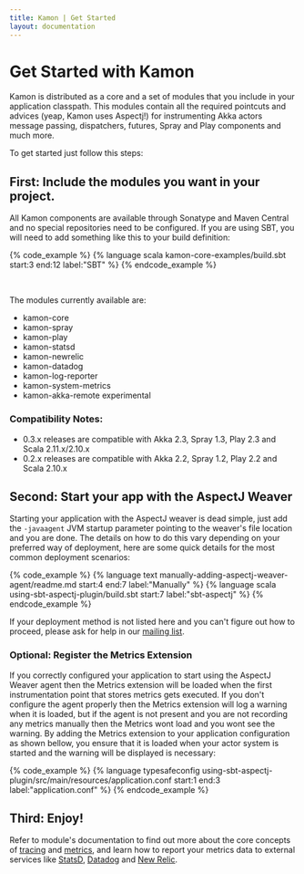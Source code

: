 ```yaml
---
title: Kamon | Get Started
layout: documentation
---
```


Get Started with Kamon
======================

Kamon is distributed as a core and a set of modules that you include in your application classpath. This modules contain
all the required pointcuts and advices (yeap, Kamon uses Aspectj!) for instrumenting Akka actors message passing,
dispatchers, futures, Spray and Play components and much more.

To get started just follow this steps:


First: Include the modules you want in your project.
----------------------------------------------------

All Kamon components are available through Sonatype and Maven Central and no special repositories need to be configured.
If you are using SBT, you will need to add something like this to your build definition:


{% code_example %}
{%   language scala kamon-core-examples/build.sbt start:3 end:12 label:"SBT" %}
{% endcode_example %}

<br>  

The modules currently available are:

* kamon-core
* kamon-spray
* kamon-play
* kamon-statsd
* kamon-newrelic
* kamon-datadog
* kamon-log-reporter
* kamon-system-metrics
* kamon-akka-remote <span class="label label-warning">experimental</span>

### Compatibility Notes: ###
* 0.3.x releases are compatible with Akka 2.3, Spray 1.3, Play 2.3 and Scala 2.11.x/2.10.x
* 0.2.x releases are compatible with Akka 2.2, Spray 1.2, Play 2.2 and Scala 2.10.x


Second: Start your app with the AspectJ Weaver
----------------------------------------------

Starting your application with the AspectJ weaver is dead simple, just add the `-javaagent` JVM startup parameter
pointing to the weaver's file location and you are done. The details on how to do this vary depending on your preferred
way of deployment, here are some quick details for the most common deployment scenarios:

{% code_example %}
{%   language text manually-adding-aspectj-weaver-agent/readme.md start:4 end:7 label:"Manually" %}
{%   language scala using-sbt-aspectj-plugin/build.sbt start:7 label:"sbt-aspectj" %}
{% endcode_example %}

If your deployment method is not listed here and you can't figure out how to proceed, please ask for help in our
[mailing list].


### Optional: Register the Metrics Extension ###

If you correctly configured your application to start using the AspectJ Weaver agent then the Metrics extension will be
loaded when the first instrumentation point that stores metrics gets executed. If you don't configure the agent properly
then the Metrics extension will log a warning when it is loaded, but if the agent is not present and you are not
recording any metrics manually then the Metrics wont load and you wont see the warning. By adding the Metrics extension
to your application configuration as shown bellow, you ensure that it is loaded when your actor system is started and
the warning will be displayed is necessary:

{% code_example %}
{%   language typesafeconfig using-sbt-aspectj-plugin/src/main/resources/application.conf start:1 end:3 label:"application.conf" %}
{% endcode_example %}

Third: Enjoy!
-------------

Refer to module's documentation to find out more about the core concepts of [tracing] and [metrics], and learn how to
report your metrics data to external services like [StatsD], [Datadog] and [New Relic].


[sbt-aspectj]: https://github.com/sbt/sbt-aspectj/
[load-time weaving example]: https://github.com/sbt/sbt-aspectj/tree/master/src/sbt-test/weave/load-time/
[tracing]: /core/tracing/core-concepts/
[metrics]: /core/metrics/core-concepts/
[logging]: /core/tracing/logging/
[StatsD]: /backends/statsd/
[Datadog]: /backends/datadog/
[New Relic]: /backends/newrelic/
[mailing list]: https://groups.google.com/forum/#!forum/kamon-user
